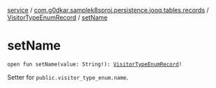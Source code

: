 [service](../../index.md) / [com.g0dkar.samplek8sproj.persistence.jooq.tables.records](../index.md) / [VisitorTypeEnumRecord](index.md) / [setName](./set-name.md)

# setName

`open fun setName(value: String!): `[`VisitorTypeEnumRecord`](index.md)`!`

Setter for `public.visitor_type_enum.name`.

